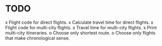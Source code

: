 TODO
====
x Flight code for direct flights.
x Calculate travel time for direct flights.
x Flight code for multi-city flights.
x Travel time for multi-city flights. 
x Print multi-city itineraries.
o Choose only shortest route.
o Choose only flights that make chronological sense.
